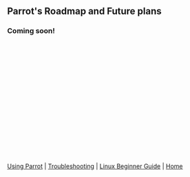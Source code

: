 ## Parrot's Roadmap and Future plans

### Coming soon!

&nbsp;

&nbsp;

&nbsp;

&nbsp;

&nbsp;

&nbsp;

&nbsp;

&nbsp;






&nbsp;

[Using Parrot](https://docs.parrotlinux.org/info/start/) | [Troubleshooting](https://docs.parrotlinux.org/trbl/start/) | [Linux Beginner Guide](https://docs.parrotlinux.org/library/lbg-basics/) | [Home](https://docs.parrotlinux.org/)